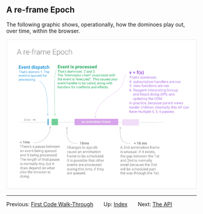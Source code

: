 ## A re-frame Epoch

The following graphic shows, operationally, how the dominoes play out, over time, within the browser.  

<img src="/images/epoch.png?raw=true">

*** 

Previous:  [First Code Walk-Through](CodeWalkthrough.md)&nbsp;&nbsp;&nbsp;&nbsp;&nbsp;&nbsp;
Up:  [Index](README.md)&nbsp;&nbsp;&nbsp;&nbsp;&nbsp;&nbsp;
Next:  [The API](API.md)&nbsp;&nbsp;&nbsp;&nbsp;&nbsp;&nbsp;


<!-- START doctoc generated TOC please keep comment here to allow auto update -->
<!-- DON'T EDIT THIS SECTION, INSTEAD RE-RUN doctoc TO UPDATE -->
<!-- END doctoc generated TOC please keep comment here to allow auto update -->
